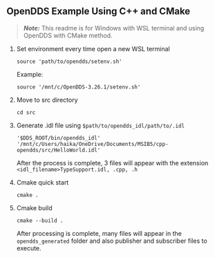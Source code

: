 ## OpenDDS Example Using C++ and CMake

> **_Note:_** This readme is for Windows with WSL terminal and using OpenDDS with CMake method.

1. Set environment every time open a new WSL terminal
    ```
    source 'path/to/opendds/setenv.sh'
    ```
    Example:
    ```
    source '/mnt/c/OpenDDS-3.26.1/setenv.sh'
    ```

2. Move to src directory
    ```
    cd src
    ```

3. Generate .idl file using `$path/to/opendds_idl/path/to/.idl`
    
    ```
    '$DDS_ROOT/bin/opendds_idl' '/mnt/c/Users/haika/OneDrive/Documents/MSIB5/cpp-opendds/src/HelloWorld.idl'
    ```
    After the process is complete, 3 files will appear with the extension `<idl_filename>TypeSupport.idl, .cpp, .h`

4. Cmake quick start 
    ```
    cmake .
    ```
5. Cmake build
    ```
    cmake --build .
    ```
    After processing is complete, many files will appear in the `opendds_generated` folder and also publisher and subscriber files to execute.